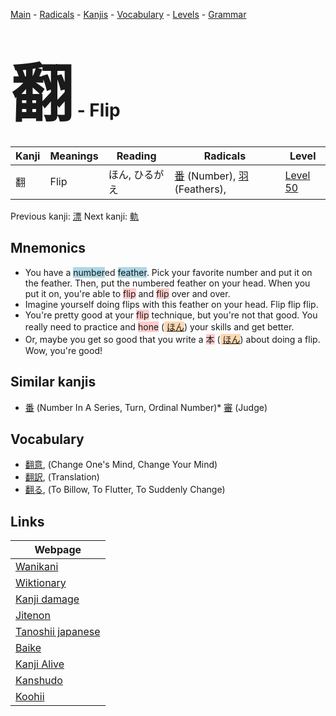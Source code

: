 <style> bigfont {font-size: 100px}</style>
[Main](../index.md) -
[Radicals](../radicals.md) -
[Kanjis](../kanjis.md) -
[Vocabulary](../vocabulary.md) -
[Levels](../levels.md) -
[Grammar](../grammar.md)
# <bigfont> 翻</bigfont> - Flip 

| Kanji | Meanings | Reading | Radicals | Level |
| --- | --- | --- | --- | --- |
| 翻 | Flip | ほん, ひるがえ | [番](../radicals/番.md) (Number), [羽](../radicals/羽.md) (Feathers),  | [Level 50](../levels/wk_level50.md) |

Previous kanji: [漂](漂.md) Next kanji: [軌](軌.md) 

## Mnemonics
 * You have a <span style="background-color:#ADD8E6"> number</span>ed <span style="background-color:#ADD8E6"> feather</span>. Pick your favorite number and put it on the feather. Then, put the numbered feather on your head. When you put it on, you're able to <span style="background-color:#ffcccb"> flip</span> and <span style="background-color:#ffcccb"> flip</span> over and over.
* Imagine yourself doing flips with this feather on your head. Flip flip flip.
* You're pretty good at your <span style="background-color:#ffcccb"> flip</span> technique, but you're not that good. You really need to practice and <span style="background-color:#ffcccb"> hone</span> (<span style="background-color:#fed8b1"> [ほん](https://jisho.org/search/ほん)</span>) your skills and get better.
* Or, maybe you get so good that you write a <span style="background-color:#ffcccb"> 本</span> (<span style="background-color:#fed8b1"> [ほん](https://jisho.org/search/ほん)</span>) about doing a flip. Wow, you're good!


## Similar kanjis
 * [番](番.md) (Number In A Series, Turn, Ordinal Number)* [審](審.md) (Judge)


## Vocabulary
 * [翻意](../vocabulary/翻.md), (Change One's Mind, Change Your Mind)
* [翻訳](../vocabulary/翻.md), (Translation)
* [翻る](../vocabulary/翻.md), (To Billow, To Flutter, To Suddenly Change)



## Links 

| Webpage |
| --- |
| [Wanikani          ](https://www.wanikani.com/kanji/翻) |
| [Wiktionary        ](https://en.wiktionary.org/wiki/翻) |
| [Kanji damage      ](http://www.kanjidamage.com/kanji/search?utf8=✓&q=翻) |
| [Jitenon           ](https://jitenon.com/kanji/翻) |
| [Tanoshii japanese ](https://www.tanoshiijapanese.com/dictionary/kanji.cfm?k=翻) |
| [Baike             ](https://baike.baidu.com/item/翻) |
| [Kanji Alive       ](https://app.kanjialive.com/翻) |
| [Kanshudo          ](https://www.kanshudo.com/searchmn?q=翻) |
| [Koohii            ](https://kanji.koohii.com/study/kanji/翻) |
